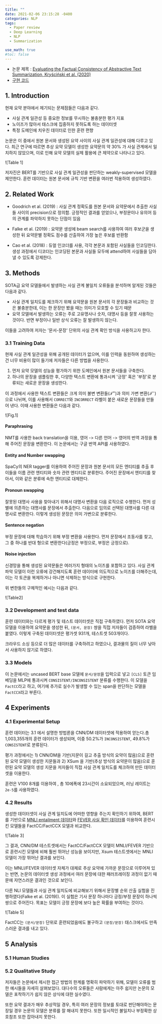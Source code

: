 ```yaml
---
title: ""
date: 2021-02-06 23:15:28 -0400
categories: NLP
tags:
  - Paper review
  - Deep Learning
  - NLP
  - Summarization

use_math: true
#toc: false
---
```


  * 논문 제목 : [Evaluating the Factual Consistency of Abstractive Text Summarization, Kryściński et al. (2020)](https://www.aclweb.org/anthology/2020.emnlp-main.750.pdf) 
  * [구현 코드](https://github.com/salesforce/factCC)
  
  
## 1. Introduction

현재 요약 분야에서 제기되는 문제점들은 다음과 같다.

* 사실 관계 일관성 등 중요한 정보를 무시하는 불충분한 평가 지표
* 노이즈가 많아서 태스크에 집중하지 못하도록 하는 데이터셋
* 특정 도메인에 치우친 데이터로 인한 훈련 편향

논문은 이 중에서 원본 문서와 생성된 요약 사이의 사실 관계 일관성에 대해 다루고 있다. 최근 연구에 따르면 추상 요약 모델이 생성한 요약문의 약 30% 가 사실 관계에서 일치하지 않았으며, 이로 인해 요약 모델의 실제 활용에 큰 제약으로 나타나고 있다.

![Table 1]

저자진은 BERT를 기반으로 사실 관계 일관성을 판단하는 weakly-supervised 모델을 제안한다. 훈련 데이터는 원본 문서에 규칙 기반 변환을 여러번 적용하여 생성하였다.

## 2. Related Work

* Goodrich et al. (2019) : 사실 관계 정확도를 원본 문서와 요약문에서 추출한 사실들 사이의 precision으로 정의함. 긍정적인 결과를 얻었으나, 부정문이나 유의어 등의 관계를 파악하지 못하는 단점이 있음

* Falke et al. (2019) : 요약문 생성에 beam search를 사용하여 여러 후보군을 생성한 뒤 요약문별 정확도 점수를 산출하여 가장 높은 후보를 반환함

* Cao et al. (2018) : 듀얼 인코더를 사용, 각각 본문과 포함된 사실들을 인코딩한다. 생성 과정에서 디코더는 인코딩된 본문과 사실들 모두에 attend하여 사실들을 담아낼 수 있도록 강제한다.


## 3. Methods

SOTA급 요약 모델들에서 발생하는 사실 관계 불일치 오류들을 분석하며 알게된 것들은 다음과 같다.

* 사실 관계 일치도를 체크하기 위해 요약문을 원본 문서의 각 문장들과 비교하는 것은 불충분한데, 이는 한 문장만 봤을 때는 의미가 모호할 수 있기 때문
* 요약 모델에서 발생하는 오류는 주로 고유명사나 숫자, 대명사 등을 잘못 사용하는 것이다. 반면 부정이나 일반 상식 오류는 잘 발생하지 않는다. 

이들을 고려하여 저자는 '문서-문장' 단위의 사실 관계 확인 방식을 사용하고자 한다.

### 3.1 Training Data

현재 사실 관계 일관성을 위해 공개된 데이터가 없으며, 이를 인력을 동원하여 생성하는 건 너무 비용이 많이 들기에 저자들은 다른 방법을 사용한다.

1. 먼저 요약 모델의 성능을 평가하기 위한 도메인에서 원본 문서들을 구축한다. 
1. 하나의 문장을 샘플링한 후, 다양한 텍스트 변환에 통과시켜 '긍정' 혹은 '부정'로 분류되는 새로운 문장을 생성한다.

이 과정에서 사용한 텍스트 변환들은 크게 의미 불변 변환들($\mathcal{T}^+$)과 의미 가변 변환($\mathcal{T}^-$)으로 나뉘며, 이를 사용해서 `CORRECT`와 `INCORRECT` 라벨이 붙은 새로운 문장들을 만들어 낸다. 이때 사용한 변환들은 다음과 같다.

![Fig.1]

#### Paraphrasing

NMT를 사용한 back translation을 이용, 영어 -> 다른 언어 -> 영어의 번역 과정을 통해 주어진 문장을 변환한다. 이 논문에서는 구글 번역 API를 사용하였다.

#### Entity and Number swapping

SpaCy의 NER tagger를 이용하여 주어진 문장과 원본 문서의 모든 엔티티를 추출 후 이들을 이름 관련 엔티티와 숫자 관련 엔티티로 분류한다. 주어진 문장에서 엔티티를 찾아서, 이와 같은 분류에 속한 엔티티로 대체한다. 

#### Pronoun swapping

잘못된 대명사 사용을 찾아내기 위해서 대명사 변환을 다음 로직으로 수행한다. 먼저 성별에 의존하는 대명사를 문장에서 추출한다. 다음으로 임의로 선택된 대명사를 다른 대명사로 변환한다. 이렇게 생성된 문장은 의미 가변으로 분류한다.

#### Sentence negation

부정 문장에 대해 학습하기 위해 부정 변환을 사용한다. 먼저 문장에서 조동사를 찾고, 그 중 하나를 반대 형으로 변환한다(긍정은 부정으로, 부정은 긍정으로). 

#### Noise injection

신경망을 통해 생성된 요약문들은 여러가지 형태의 노이즈를 포함하고 있다. 사실 관계 파악 모델이 이런 오류에 강건해지도록 훈련 데이터에 의도적으로 노이즈를 더해주는데, 이는 각 토큰을 복제하거나 아니면 삭제하는 방식으로 구현한다.


위 변한들의 구체적인 예시는 다음과 같다.

![Table2]

### 3.2 Development and test data

훈련 데이터와는 다르게 평가 및 테스트 데이터셋은 직접 구축하였다. 먼저 SOTA 요약 모델을 이용하여 요약문을 생성한 뒤, `(문서, 문장)` 쌍을 직접 저자들이 검증하여 라벨을 붙였다. 이렇게 구축된 데이터셋은 평가셋 931개, 테스트셋 503개이다. 

크라우드 소싱 등으로 더 많은 데이터를 구축하려고 하였으나, 결과물의 질이 너무 낮아서 사용하지 않기로 하였다. 

### 3.3 Models

이 논문에서는 uncased BERT base 모델에 `문서/문장`을 입력으로 넣고 `[CLS]` 토큰 임베딩을 MLP에 통과시켜 `CONSISTENT/INCONSISTENT` 분류를 수행한다. 이 모델을 `FactCC`라고 하고, 여기에 추가로 실수가 발생할 수 있는 span을 판단하는 모델을 `FactCCX`라고 부른다. 


## 4 Experiments

### 4.1 Experimental Setup

훈련 데이터는 3.1 에서 설명한 방법론을 CNN/DM 데이터셋에 적용하여 얻는다.총 1,003,355개의 훈련 데이터가 생성되며, 이중 50.2%가 `INCONSISTENT`, 49.8%가 `CONSISTENT`로 분류된다. 

평가 과정에서는 1) CNN/DM을 기반(지문이 길고 추출 방식의 요약이 많음)으로 훈련된 요약 모델이 생성한 지문들과 2) XSum 을 기반(추상 방식의 요약문이 많음)으로 훈련된 요약 모델의 생성 지문을 저자들이 직접 사실 관계 일치도를 체크하여 만든 데이터셋을 이용한다. 

훈련은 V100 8개를 이용하여 , 총 10에폭에 23시간이 소요되었으며, 러닝 레이트는 `2e-5`를 사용하였다.

### 4.2 Results

생성한 데이터셋이 사실 관계 일치도에 어떠한 영향을 주는지 확인하기 위하여, BERT를 기반으로 [MNLI entailment 데이터](https://cims.nyu.edu/~sbowman/multinli/)와 [FEVER 사실 확인 데이터](https://fever.ai/resources.html)를 이용하여 훈련시킨 모델들을 FactCC/FactCCX 모델과 비교한다.

![Table 3]

그 결과, CNN/DM 테스트셋에서는 FactCC/FactCCX 모델이 MNLI/FEVER 기반으로 훈련시킨 모델에 비해 훨씬 뛰어난 성능을 보이지만, Xsum 테스트셋에서는 MNLI 모델이 가장 뛰어난 결과를 보인다. 

이는 MNLI/FEVER 데이터셋 자체가 대체로 추상 요약에 가까운 문장으로 이루어져 있는 반면, 논문의 데이터셋 생성 과정에서 여러 문장에 대한 패러프레이징 과정이 없기 때문에 자연스러운 결과인 것으로 보인다.

다른 NLI 모델들과 사실 관계 일치도에 비교해보기 위해서 문장별 순위 산출 실험을 진행하였다(Falke et al. (2019)). 이 실험은 기사 문장 하나마다 긍정/부정 문장이 하나씩 쌍으로 주어진다. 목표는 모델이 긍정 문장에 보다 높은 확률을 부여하는 것이다. 

![Table 5]

FactCC는 `(문서/문장)` 단위로 훈련되었음에도 불구하고 `(문장/문장)` 태스크에서도 만족스러운 결과를 내고 있다.


## 5 Analysis

### 5.1 Human Studies


### 5.2 Qualitative Study

저자들은 논문에서 제시한 접근 방법의 한계를 명확히 파악하기 위해, 모델이 오류를 범한 예시들을 자세히 살펴보았다. 대다수의 오류들은 사람에게는 아주 쉽지만 논문의 모델은 포착하기가 쉽지 않은 상식에 대한 실수였다.

또한 요약 결과가 매우 추상적일 경우, 특히 여러 문장의 정보를 토대로 판단해야하는 문장일 경우 논문의 모델은 분류를 잘 해내지 못한다. 또한 일시적인 불일치나 부정확한 상호참조 또한 잡아내지 못한다.

